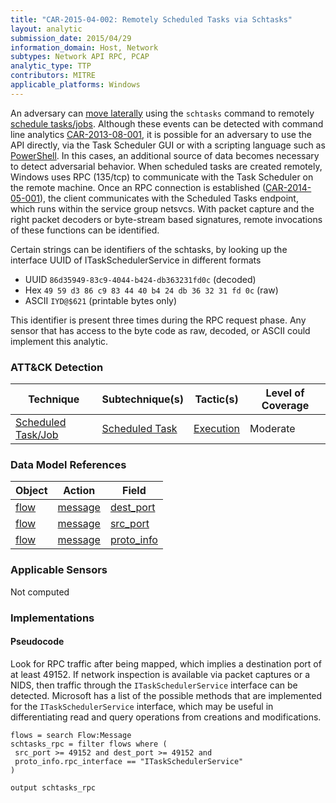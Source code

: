 ```yaml
---
title: "CAR-2015-04-002: Remotely Scheduled Tasks via Schtasks"
layout: analytic
submission_date: 2015/04/29
information_domain: Host, Network
subtypes: Network API RPC, PCAP
analytic_type: TTP
contributors: MITRE
applicable_platforms: Windows
---
```


An adversary can [move laterally](https://attack.mitre.org/tactics/TA0008) using the `schtasks` command to remotely [schedule tasks/jobs](https://attack.mitre.org/techniques/T1053). Although these events can be detected with command line analytics [CAR-2013-08-001](../CAR-2013-08-001), it is possible for an adversary to use the API directly, via the Task Scheduler GUI or with a scripting language such as [PowerShell](https://attack.mitre.org/techniques/T1059/001). In this cases, an additional source of data becomes necessary to detect adversarial behavior. When scheduled tasks are created remotely, Windows uses RPC (135/tcp) to communicate with the Task Scheduler on the remote machine. Once an RPC connection is established ([CAR-2014-05-001](../CAR-2014-05-001)), the client communicates with the Scheduled Tasks endpoint, which runs within the service group netsvcs. With packet capture and the right packet decoders or byte-stream based signatures, remote invocations of these functions can be identified.

Certain strings can be identifiers of the schtasks, by looking up the interface UUID of ITaskSchedulerService in different formats

-   UUID `86d35949-83c9-4044-b424-db363231fd0c` (decoded)
-   Hex `49 59 d3 86 c9 83 44 40 b4 24 db 36 32 31 fd 0c` (raw)
-   ASCII `IYD@$621` (printable bytes only)

This identifier is present three times during the RPC request phase. Any sensor that has access to the byte code as raw, decoded, or ASCII could implement this analytic.


### ATT&CK Detection

|Technique|Subtechnique(s)|Tactic(s)|Level of Coverage|
|---|---|---|---|
|[Scheduled Task/Job](https://attack.mitre.org/techniques/T1053/)|[Scheduled Task](https://attack.mitre.org/techniques/T1053/005/)|[Execution](https://attack.mitre.org/tactics/TA0002/)|Moderate|

### Data Model References

|Object|Action|Field|
|---|---|---|
|[flow](/data_model/flow) | [message](/data_model/flow#message) | [dest_port](/data_model/flow#dest_port) |
|[flow](/data_model/flow) | [message](/data_model/flow#message) | [src_port](/data_model/flow#src_port) |
|[flow](/data_model/flow) | [message](/data_model/flow#message) | [proto_info](/data_model/flow#proto_info) |


### Applicable Sensors
Not computed

### Implementations

#### Pseudocode

Look for RPC traffic after being mapped, which implies a destination port of at least 49152. If network inspection is available via packet captures or a NIDS, then traffic through the `ITaskSchedulerService` interface can be detected. Microsoft has a list of the possible methods that are implemented for the `ITaskSchedulerService` interface, which may be useful in differentiating read and query operations from creations and modifications.


```
flows = search Flow:Message
schtasks_rpc = filter flows where (
 src_port >= 49152 and dest_port >= 49152 and
 proto_info.rpc_interface == "ITaskSchedulerService"
)

output schtasks_rpc
```





